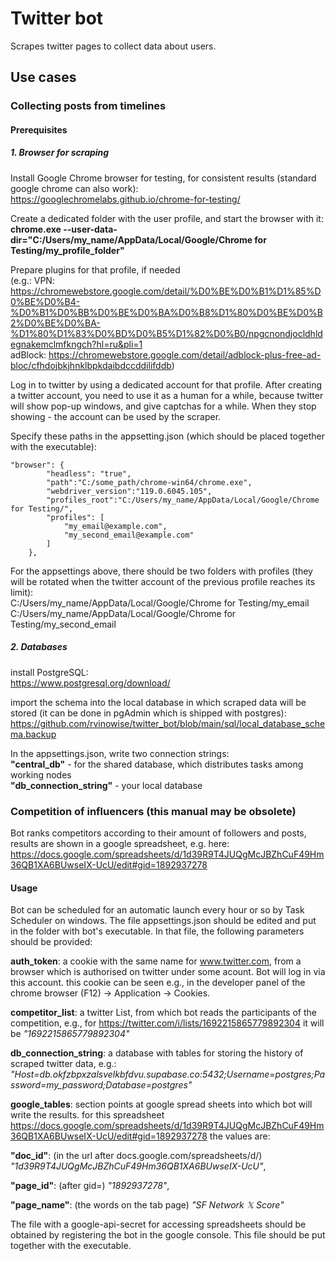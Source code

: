 # Twitter bot
Scrapes twitter pages to collect data about users.
## Use cases

### Collecting posts from timelines

#### Prerequisites

##### 1. Browser for scraping
Install Google Chrome browser for testing, for consistent results (standard google chrome can also work):  
https://googlechromelabs.github.io/chrome-for-testing/

Create a dedicated folder with the user profile, and start the browser with it:  
**chrome.exe --user-data-dir="C:/Users/my_name/AppData/Local/Google/Chrome for Testing/my_profile_folder"**

Prepare plugins for that profile, if needed  
(e.g.: VPN: https://chromewebstore.google.com/detail/%D0%BE%D0%B1%D1%85%D0%BE%D0%B4-%D0%B1%D0%BB%D0%BE%D0%BA%D0%B8%D1%80%D0%BE%D0%B2%D0%BE%D0%BA-%D1%80%D1%83%D0%BD%D0%B5%D1%82%D0%B0/npgcnondjocldhldegnakemclmfkngch?hl=ru&pli=1  
adBlock: https://chromewebstore.google.com/detail/adblock-plus-free-ad-bloc/cfhdojbkjhnklbpkdaibdccddilifddb)

Log in to twitter by using a dedicated account for that profile. After creating a twitter account, you need to use it as a human for a while, because twitter will show pop-up windows, and give captchas for a while. When they stop showing - the account can be used by the scraper.

Specify these paths in the appsetting.json (which should be placed together with the executable):
```
"browser": {
        "headless": "true",
        "path":"C:/some_path/chrome-win64/chrome.exe",
        "webdriver_version":"119.0.6045.105",
        "profiles_root":"C:/Users/my_name/AppData/Local/Google/Chrome for Testing/",
        "profiles": [
            "my_email@example.com",
            "my_second_email@example.com"
        ]
    },
```

For the appsettings above, there should be two folders with profiles (they will be rotated when the twitter account of the previous profile reaches its limit):  
C:/Users/my_name/AppData/Local/Google/Chrome for Testing/my_email  
C:/Users/my_name/AppData/Local/Google/Chrome for Testing/my_second_email  

##### 2. Databases
install PostgreSQL:  
https://www.postgresql.org/download/  

import the schema into the local database in which scraped data will be stored (it can be done in pgAdmin which is shipped with postgres):
https://github.com/rvinowise/twitter_bot/blob/main/sql/local_database_schema.backup

In the appsettings.json, write two connection strings:  
**"central_db"** - for the shared database, which distributes tasks among working nodes  
**"db_connection_string"** - your local database  



### Competition of influencers (this manual may be obsolete)
Bot ranks competitors according to their amount of followers and posts, results are shown in a google spreadsheet, 
e.g. here: https://docs.google.com/spreadsheets/d/1d39R9T4JUQgMcJBZhCuF49Hm36QB1XA6BUwseIX-UcU/edit#gid=1892937278
#### Usage
Bot can be scheduled for an automatic launch every hour or so by Task Scheduler on windows.
The file appsettings.json should be edited and put in the folder with bot's executable. 
In that file, the following parameters should be provided:

**auth_token**: a cookie with the same name for www.twitter.com, from a browser which is authorised on twitter under some acount. 
Bot will log in via this account. this cookie can be seen e.g., in the developer panel of the chrome browser (F12) -> Application -> Cookies.

**competitor_list**: a twitter List, from which bot reads the participants of the competition, e.g., for https://twitter.com/i/lists/1692215865779892304 it will be *"1692215865779892304"*

**db_connection_string**: a database with tables for storing the history of scraped twitter data, e.g.: *"Host=db.okfzbpxzalsvelkbfdvu.supabase.co:5432;Username=postgres;Password=my_password;Database=postgres"*

**google_tables**: section points at google spread sheets into which bot will write the results. for this spreadsheet https://docs.google.com/spreadsheets/d/1d39R9T4JUQgMcJBZhCuF49Hm36QB1XA6BUwseIX-UcU/edit#gid=1892937278 the values are: 

**"doc_id"**: (in the url after docs.google.com/spreadsheets/d/) *"1d39R9T4JUQgMcJBZhCuF49Hm36QB1XA6BUwseIX-UcU"*,

**"page_id"**: (after gid=) *"1892937278"*,

**"page_name"**: (the words on the tab page) *"SF Network 𝕏 Score"*

The file with a google-api-secret for accessing spreadsheets should be obtained by registering the bot in the google console. This file should be put together with the executable.
